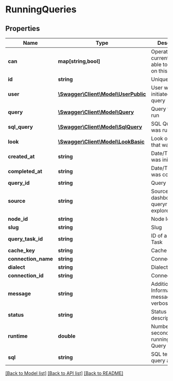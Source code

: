 # RunningQueries

## Properties
Name | Type | Description | Notes
------------ | ------------- | ------------- | -------------
**can** | **map[string,bool]** | Operations the current user is able to perform on this object | [optional] 
**id** | **string** | Unique Id | [optional] 
**user** | [**\Swagger\Client\Model\UserPublic**](UserPublic.md) | User who initiated the query | [optional] 
**query** | [**\Swagger\Client\Model\Query**](Query.md) | Query that was run | [optional] 
**sql_query** | [**\Swagger\Client\Model\SqlQuery**](SqlQuery.md) | SQL Query that was run | [optional] 
**look** | [**\Swagger\Client\Model\LookBasic**](LookBasic.md) | Look of query that was run | [optional] 
**created_at** | **string** | Date/Time Query was initiated | [optional] 
**completed_at** | **string** | Date/Time Query was completed | [optional] 
**query_id** | **string** | Query Id | [optional] 
**source** | **string** | Source (look, dashboard, queryrunner, explore, etc.) | [optional] 
**node_id** | **string** | Node Id | [optional] 
**slug** | **string** | Slug | [optional] 
**query_task_id** | **string** | ID of a Query Task | [optional] 
**cache_key** | **string** | Cache Key | [optional] 
**connection_name** | **string** | Connection | [optional] 
**dialect** | **string** | Dialect | [optional] 
**connection_id** | **string** | Connection ID | [optional] 
**message** | **string** | Additional Information(Error message or verbose status) | [optional] 
**status** | **string** | Status description | [optional] 
**runtime** | **double** | Number of seconds elapsed running the Query | [optional] 
**sql** | **string** | SQL text of the query as run | [optional] 

[[Back to Model list]](../README.md#documentation-for-models) [[Back to API list]](../README.md#documentation-for-api-endpoints) [[Back to README]](../README.md)


